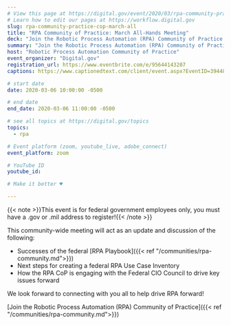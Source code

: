 ```yaml
---
# View this page at https://digital.gov/event/2020/03/rpa-community-practice-cop-march-all
# Learn how to edit our pages at https://workflow.digital.gov
slug: rpa-community-practice-cop-march-all
title: "RPA Community of Practice: March All-Hands Meeting"
deck: "Join the Robotic Process Automation (RPA) Community of Practice online to discuss the next steps in accelerating the adoption of RPA in the federal environment."
summary: "Join the Robotic Process Automation (RPA) Community of Practice online to discuss the next steps in accelerating the adoption of RPA in the federal environment."
host: "Robotic Process Automation Community of Practice"
event_organizer: "Digital.gov"
registration_url: https://www.eventbrite.com/e/95644143207
captions: https://www.captionedtext.com/client/event.aspx?EventID=3944823&CustomerID=321

# start date
date: 2020-03-06 10:00:00 -0500

# end date
end_date: 2020-03-06 11:00:00 -0500

# see all topics at https://digital.gov/topics
topics:
  - rpa

# Event platform (zoom, youtube_live, adobe_connect)
event_platform: zoom

# YouTube ID
youtube_id:

# Make it better ♥

---
```


{{< note >}}This event is for federal government employees only, you must have a .gov or .mil address to register!{{< /note >}}

This community-wide meeting will act as an update and discussion of the following:

 - Successes of the federal [RPA Playbook]({{< ref "/communities/rpa-community.md">}})
 - Next steps for creating a federal RPA Use Case Inventory
 - How the RPA CoP is engaging with the Federal CIO Council to drive key issues forward

We look forward to connecting with you all to help drive RPA forward!

[Join the Robotic Process Automation (RPA) Community of Practice]({{< ref "/communities/rpa-community.md">}})
